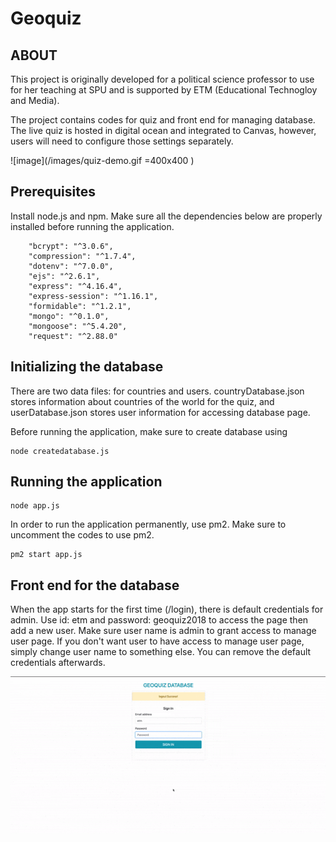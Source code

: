 # Geoquiz


## ABOUT
This project is originally developed for a political science professor to use for her teaching at SPU and is supported by ETM (Educational Technogloy and Media). 

The project contains codes for quiz and front end for managing database. The live quiz is hosted in digital ocean and integrated to Canvas, however, users will need to configure those settings separately. 

![image](/images/quiz-demo.gif =400x400 )


## Prerequisites 

Install node.js and npm. 
Make sure all the dependencies below are properly installed before running the application.

```
    "bcrypt": "^3.0.6",
    "compression": "^1.7.4",
    "dotenv": "^7.0.0",
    "ejs": "^2.6.1",
    "express": "^4.16.4",
    "express-session": "^1.16.1",
    "formidable": "^1.2.1",
    "mongo": "^0.1.0",
    "mongoose": "^5.4.20",
    "request": "^2.88.0"
```
## Initializing the database

There are two data files: for countries and users. 
countryDatabase.json stores information about countries of the world for the quiz, and userDatabase.json stores user information for accessing database page. 

Before running the application, make sure to create database using
```
node createdatabase.js
```

## Running the application

```
node app.js
```
In order to run the application permanently, use pm2. Make sure to uncomment the codes to use pm2. 

```
pm2 start app.js
```

## Front end for the database

When the app starts for the first time (/login), there is default credentials for admin. 
Use id: etm and password: geoquiz2018 to access the page then add a new user. Make sure user name is admin to grant access to manage user page. If you don't want user to have access to manage user page, simply change user name to something else.
You can remove the default credentials afterwards. 

![image](/images/database-demo.gif "Database Demo")


